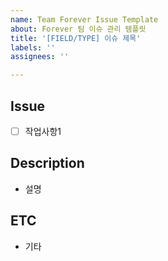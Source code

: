 ```yaml
---
name: Team Forever Issue Template
about: Forever 팀 이슈 관리 템플릿
title: '[FIELD/TYPE] 이슈 제목'
labels: ''
assignees: ''

---
```


## Issue

- [ ] 작업사항1

## Description

- 설명

## ETC

- 기타
